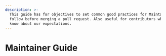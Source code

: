 ```yaml
---
description: >-
  This guide has for objectives to set common good practices for Maintainers to
  follow before merging a pull request. Also useful for contributors who want to
  know about our expectations.
---
```


# Maintainer Guide

